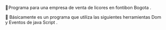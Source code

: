 📖 Programa para una empresa de venta de licores en fontibon Bogota . 

💾 Básicamente es un programa que utiliza las siguientes herramientas 
Dom y Eventos de java Script  . 
